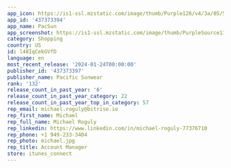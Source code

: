 ```yaml
---
app_icon: https://is1-ssl.mzstatic.com/image/thumb/Purple126/v4/3a/05/5c/3a055cb4-6f55-6ea4-475b-9c7aa34e92c3/AppIcon-0-0-1x_U007emarketing-0-10-0-0-sRGB-85-220.png/1024x1024bb.png
app_id: '437373394'
app_name: PacSun
app_screenshot: https://is1-ssl.mzstatic.com/image/thumb/PurpleSource116/v4/68/0e/22/680e2290-f881-e51d-a433-9ab4dcb4193d/bf686443-c4cd-4f19-9d22-494ca3aff604_App_Store_Screen_1.png/1284x2778bb.png
category: Shopping
country: US
id: l48IqCekGVfD
language: en
most_recent_release: '2024-01-24T00:00:00'
publisher_id: '437373397'
publisher_name: Pacific Sunwear
rank: '132'
release_count_in_past_year: '6'
release_count_in_past_year_category: 22
release_count_in_past_year_top_in_category: 57
rep_email: michael.roguly@bitrise.io
rep_first_name: Michael
rep_full_name: Michael Roguly
rep_linkedin: https://www.linkedin.com/in/michael-roguly-77376710
rep_phone: +1 949-233-3404
rep_photo: michael.jpg
rep_title: Account Manager
store: itunes_connect
---
```


